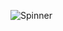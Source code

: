 ![Spinner](https://user-images.githubusercontent.com/67452880/122396980-25bb2d80-cf96-11eb-9fcf-1786f51d72f6.gif)
